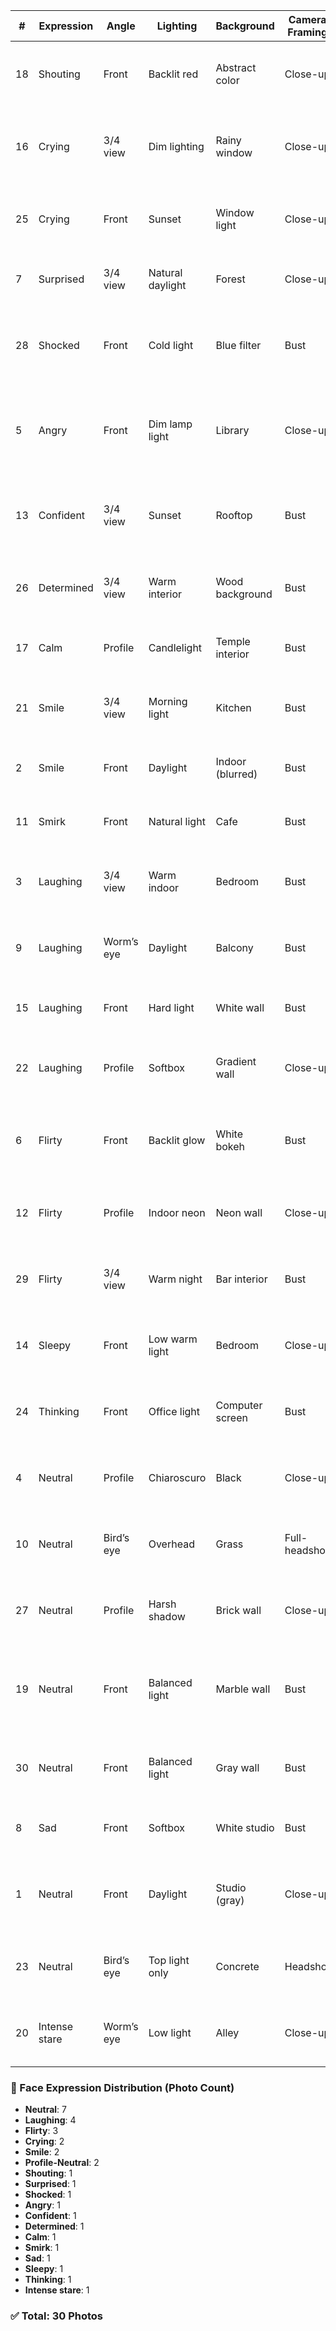| #   | Expression    | Angle      | Lighting         | Background       | Camera Framing | Caption Suggestion                                     |
| --- | ------------- | ---------- | ---------------- | ---------------- | -------------- | ------------------------------------------------------ |
| 18  | Shouting      | Front      | Backlit red      | Abstract color   | Close-up       | zxyface1 shouting in backlit red abstract light        |
| 16  | Crying        | 3/4 view   | Dim lighting     | Rainy window     | Close-up       | zxyface1 crying softly beside a rainy window           |
| 25  | Crying        | Front      | Sunset           | Window light     | Close-up       | tearful zxyface1 in warm sunset light by window        |
| 7   | Surprised     | 3/4 view   | Natural daylight | Forest           | Close-up       | zxyface1 surprised in natural forest light             |
| 28  | Shocked       | Front      | Cold light       | Blue filter      | Bust           | shocked expression on zxyface1 with blue light         |
| 5   | Angry         | Front      | Dim lamp light   | Library          | Close-up       | zxyface1 with a fierce expression under warm lighting  |
| 13  | Confident     | 3/4 view   | Sunset           | Rooftop          | Bust           | zxyface1 looking confident at sunset on a rooftop      |
| 26  | Determined    | 3/4 view   | Warm interior    | Wood background  | Bust           | zxyface1 looking determined in wooden room             |
| 17  | Calm          | Profile    | Candlelight      | Temple interior  | Bust           | zxyface1 calm in candlelight, profile view             |
| 21  | Smile         | 3/4 view   | Morning light    | Kitchen          | Bust           | zxyface1 smiling gently in a cozy kitchen              |
| 2   | Smile         | Front      | Daylight         | Indoor (blurred) | Bust           | zxyface1 smiling warmly indoors                        |
| 11  | Smirk         | Front      | Natural light    | Cafe             | Bust           | zxyface1 smirking across a cafe table                  |
| 3   | Laughing      | 3/4 view   | Warm indoor      | Bedroom          | Bust           | zxyface1 laughing in soft bedroom light                |
| 9   | Laughing      | Worm’s eye | Daylight         | Balcony          | Bust           | zxyface1 laughing from a low angle on a balcony        |
| 15  | Laughing      | Front      | Hard light       | White wall       | Bust           | zxyface1 laughing in hard front light                  |
| 22  | Laughing      | Profile    | Softbox          | Gradient wall    | Close-up       | side view of zxyface1 laughing in a studio             |
| 6   | Flirty        | Front      | Backlit glow     | White bokeh      | Bust           | zxyface1 with a playful expression, glowing light      |
| 12  | Flirty        | Profile    | Indoor neon      | Neon wall        | Close-up       | zxyface1 winking in profile, neon lighting             |
| 29  | Flirty        | 3/4 view   | Warm night       | Bar interior     | Bust           | zxyface1 flirting at the bar under amber light         |
| 14  | Sleepy        | Front      | Low warm light   | Bedroom          | Close-up       | zxyface1 with a sleepy expression in dim light         |
| 24  | Thinking      | Front      | Office light     | Computer screen  | Bust           | zxyface1 thinking deeply, light from screen            |
| 4   | Neutral       | Profile    | Chiaroscuro      | Black            | Close-up       | a side profile of zxyface1 in dramatic low light       |
| 10  | Neutral       | Bird’s eye | Overhead         | Grass            | Full-headshot  | top-down view of zxyface1 lying in grass               |
| 27  | Neutral       | Profile    | Harsh shadow     | Brick wall       | Close-up       | zxyface1 side view under harsh shadows                 |
| 19  | Neutral       | Front      | Balanced light   | Marble wall      | Bust           | neutral expression of zxyface1 under studio balance    |
| 30  | Neutral       | Front      | Balanced light   | Gray wall        | Bust           | standard face capture of zxyface1 in neutral light     |
| 8   | Sad           | Front      | Softbox          | White studio     | Bust           | zxyface1 looking down sadly in studio                  |
| 1   | Neutral       | Front      | Daylight         | Studio (gray)    | Close-up       | a close-up of zxyface1 looking neutral in studio light |
| 23  | Neutral       | Bird’s eye | Top light only   | Concrete         | Headshot       | overhead light on zxyface1 lying on concrete           |
| 20  | Intense stare | Worm’s eye | Low light        | Alley            | Close-up       | zxyface1 glaring from a low angle in alley light       |

### 🧠 Face Expression Distribution (Photo Count)

- **Neutral**: 7
- **Laughing**: 4
- **Flirty**: 3
- **Crying**: 2
- **Smile**: 2
- **Profile-Neutral**: 2
- **Shouting**: 1
- **Surprised**: 1
- **Shocked**: 1
- **Angry**: 1
- **Confident**: 1
- **Determined**: 1
- **Calm**: 1
- **Smirk**: 1
- **Sad**: 1
- **Sleepy**: 1
- **Thinking**: 1
- **Intense stare**: 1

### ✅ Total: 30 Photos

